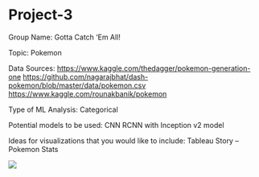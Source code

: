 # Project-3
Group Name:
Gotta Catch ‘Em All!

Topic: 
Pokemon

Data Sources:
https://www.kaggle.com/thedagger/pokemon-generation-one
https://github.com/nagarajbhat/dash-pokemon/blob/master/data/pokemon.csv
https://www.kaggle.com/rounakbanik/pokemon

Type of ML Analysis:
Categorical 

Potential models to be used:
CNN
RCNN with Inception v2 model



Ideas for visualizations that you would like to include:
Tableau Story – 
	Pokemon Stats
<div class='tableauPlaceholder' id='viz1611361982316' style='position: relative'><noscript><a href='#'><img alt=' ' src='https:&#47;&#47;public.tableau.com&#47;static&#47;images&#47;YW&#47;YWX53RKDG&#47;1_rss.png' style='border: none' /></a></noscript><object class='tableauViz'  style='display:none;'><param name='host_url' value='https%3A%2F%2Fpublic.tableau.com%2F' /> <param name='embed_code_version' value='3' /> <param name='path' value='shared&#47;YWX53RKDG' /> <param name='toolbar' value='no' /><param name='static_image' value='https:&#47;&#47;public.tableau.com&#47;static&#47;images&#47;YW&#47;YWX53RKDG&#47;1.png' /> <param name='animate_transition' value='yes' /><param name='display_static_image' value='yes' /><param name='display_spinner' value='yes' /><param name='display_overlay' value='yes' /><param name='display_count' value='yes' /><param name='language' value='en' /><param name='filter' value='publish=yes' /></object></div>                <script type='text/javascript'>                    var divElement = document.getElementById('viz1611361982316');                    var vizElement = divElement.getElementsByTagName('object')[0];                    vizElement.style.width='1216px';vizElement.style.height='964px';                    var scriptElement = document.createElement('script');                    scriptElement.src = 'https://public.tableau.com/javascripts/api/viz_v1.js';                    vizElement.parentNode.insertBefore(scriptElement, vizElement);                </script>


